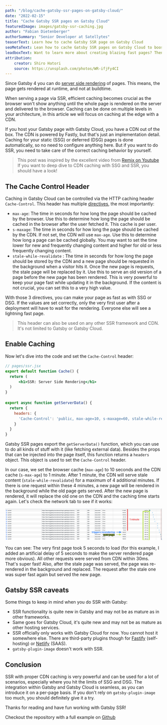 ```yaml
---
path: "/blog/cache-gatsby-ssr-pages-on-gatsby-cloud/"
date: "2022-02-15"
title: "Cache Gatsby SSR pages on Gatsby Cloud"
featuredImage: images/gatsby-ssr-caching.jpg
author: "Fabian Dietenberger"
authorSummary: "Senior Developer at Satellytes"
teaserText: Learn how to cache Gatsby SSR page on Gatsby Cloud
seoMetaText: Lean how to cache Gatsby SSR pages on Gatsby Cloud to boost page speed. Your users won't see a difference to SSG or DSG pages anymore.
leadboxText: Want to learn more about creating blazing fast pages? Then join us to learn more!
attribution:
    creator: Shiro Hatori
    source: https://unsplash.com/photos/WR-ifjFy4CI
---
```


Since Gatsby 4 you can do [server side rendering](https://www.gatsbyjs.com/docs/how-to/rendering-options/using-server-side-rendering/) 
of pages. This means, the page gets rendered at runtime, and not at buildtime.

When serving a page via SSR, efficient caching becomes crucial as the browser won't show anything until the whole page 
is rendered on the server and delivered to the browser. Caching can be done on multiple levels in your architecture, in 
this article we will focus on caching at the edge with a CDN.

If you host your Gatsby page with Gatsby Cloud, you have a CDN out of the box. The CDN is powered by Fastly, but that's 
just an implementation detail. Caching for your static (SSG) or deferred (DSG) pages is done automatically, so no need 
to configure anything here. But if you want to do SSR, you need to take care of the correct caching behavior by yourself.

> This post was inspired by the excellent video from [Remix on Youtube](https://www.youtube.com/watch?v=bfLFHp7Sbkg) 
> If you want to deep dive to CDN caching with SSG and SSR, you should have a look! 

## The Cache Control Header

Caching in Gatsby Cloud can be controlled via the HTTP caching header `Cache-Control`. This header has multiple 
[directives](https://developer.mozilla.org/en-US/docs/Web/HTTP/Headers/Cache-Control#directives), the most importantly:

- `max-age`: The time in seconds for how long the page should be cached by the browser. Use this to determine how long the page should be cached  in the browser after the user fetched it. This cache is per user.
- `s-maxage`: The time in seconds for how long the page should be cached by the CDN. If not set, the CDN will use `max-age`. Use this to determine how long a page can be cached globally. You may want to set the time lower for new and frequently changing content and higher for old or less frequently changing content.
- `stale-while-revalidate` : The time in seconds for how long the page should be stored by the CDN and a new page should be requested in the background when a visitor hits it. Once the new page is requests, the stale page will be replaced by it. Use this to serve an old version of a page before the new page has been rendered. This is very powerful to keep your page fast while updating it in the background. If the content is not crucial, you can set this to a very high value.

With those 3 directives, you can make your page as fast as with SSG or DSG. If the values are set correctly, only the 
very first user after a deployment will have to wait for the rendering. Everyone else will see a lightning fast page.

> This header can also be used on any other SSR framework and CDN. It's not limited to Gatsby or Gatsby Cloud.

## Enable Caching

Now let's dive into the code and set the `Cache-Control` header:

```jsx
// pages/ssr.jsx
export default function Cache() {
  return (
      <h1>SSR: Server Side Rendering</h1>
  )
}

export async function getServerData() {
  return {
    headers: {
      'Cache-Control': 'public, max-age=10, s-maxage=60, stale-while-revalidate=240',
    }
  }
}
```

Gatsby SSR pages export the `getServerData()` function, which you can use to do all kinds of stuff with it (like 
fetching external data). Besides the props that can be injected into the page itself, this function returns a `headers` 
object. This object is used to set the `Cache-Control` header.

In our case, we set the browser cache (`max-age`) to 10 seconds and the CDN cache (`s-max-age`) to 1 minute. After 1 minute, the CDN will 
serve stale content (`stale-while-revalidate`) for a maximum of 4 additional minutes. If there is one request within these 4 minutes, a 
new page will be rendered in the background while the old page gets served. After the new page is rendered, it will replace 
the old one on the CDN and the caching time starts again. Let's check the network tab to see if it works:

![Chrome network tab shows that with proper caching headers only the very first request is slow](images/gatsby-ssr-caching-network-tab.png)

You can see: The very first page took 5 seconds to load (for this example, I added an artificial delay of 5 seconds to make the server rendered 
page more obvious). All other requests were served from CDN within 30ms. That's super fast! Also, after the stale page 
was served, the page was re-rendered in the background and replaced. The request after the stale one was super fast 
again but served the new page.

## Gatsby SSR caveats

Some things to keep in mind when you do SSR with Gatsby:

- SSR functionality is quite new in Gatsby and may not be as mature as in other frameworks.
- Same goes for Gatsby Cloud, it's quite new and may not be as mature as other hosting services.
- SSR officially only works with Gatsby Cloud for now. You cannot host it somewhere else. There are third-party plugins though for [Fastify](https://github.com/gatsby-uc/plugins/tree/main/packages/gatsby-plugin-fastify) (self-hosting) or [Netlify](https://github.com/netlify/netlify-plugin-gatsby) (SAAS).
- `gatsby-plugin-image` doesn't work with SSR.

## Conclusion

SSR with proper CDN caching is very powerful and can be used for a lot of scenarios, especially where you hit the 
limits of SSG and DSG. The integration within Gatsby and Gatsby Cloud is seamless, as you can introduce it on a per-page basis.
If you don't rely on `gatsby-plugin-image` too much, you should definitely give it a try.

Thanks for reading and have fun working with Gatsby SSR!

Checkout the repository with a full example on [Github](https://github.com/feedm3/learning-gatsby-cloud-ssr-caching)